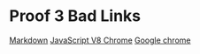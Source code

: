 # Proof 3 Bad Links

[Markdown](https://es.wikipedia.or/wiki/Markdown)
[JavaScript V8 Chrome](https://dvelopers.gogle.com/v8/)
[Google chrome](https://www.google.com/)
